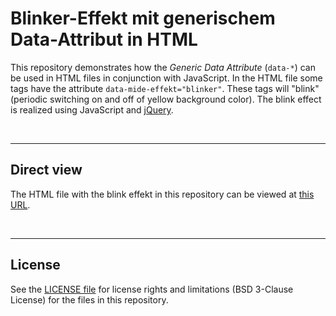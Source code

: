 # Blinker-Effekt mit generischem Data-Attribut in HTML

This repository demonstrates how the *Generic Data Attribute*
(`data-*`) can be used in HTML files in conjunction with JavaScript.
In the HTML file some tags have the attribute `data-mide-effekt="blinker"`.
These tags will "blink" (periodic switching on and off of yellow background color).
The blink effect is realized using JavaScript and [jQuery](http://jquery.com/).

<br>

----
## Direct view

The HTML file with the blink effekt in this repository can be viewed at [this URL](https://mdecker-mobilecomputing.github.io/HTML_BlinkEffekt/index.html).

<br>

----
## License

See the [LICENSE file](LICENSE.md) for license rights and limitations (BSD 3-Clause License)
for the files in this repository.
